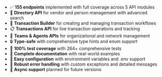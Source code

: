 - ✅ **155 endpoints** implemented with full coverage across 5 API modules
- 🏢 **Directory API** for vendor and person management with advanced search
- 💼 **Transaction Builder** for creating and managing transaction workflows
- 📋 **Transactions API** for live transaction operations and tracking
- 👥 **Teams & Agents APIs** for organizational and network management
- 🔒 **Type-safe** with comprehensive type hints and enum support
- 🧪 **100% test coverage** with 264+ comprehensive tests
- 📝 **Complete documentation** with real-world examples
- 🔧 **Easy configuration** with environment variables and .env support
- 🚨 **Robust error handling** with custom exceptions and detailed messages
- 🔄 **Async support** planned for future versions
